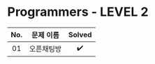 # Programmers - LEVEL 2


|          No.          |        문제 이름         |        Solved         |
| :-----: | :-----: | :-----: |
| 01 | 오픈채팅방 | ✔️ |

